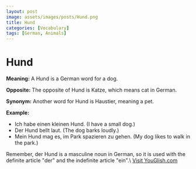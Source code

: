 ```yaml
---
layout: post
image: assets/images/posts/Hund.png
title: Hund
categories: [Vocabulary]
tags: [German, Animals]
---
```


# Hund

**Meaning:** A Hund is a German word for a dog.

**Opposite:** The opposite of Hund is Katze, which means cat in German.

**Synonym:** Another word for Hund is Haustier, meaning a pet.

**Example:** 

- Ich habe einen kleinen Hund. (I have a small dog.)
- Der Hund bellt laut. (The dog barks loudly.)
- Mein Hund mag es, im Park spazieren zu gehen. (My dog likes to walk in the park.)

Remember, der Hund is a masculine noun in German, so it is used with the definite article "der" and the indefinite article "ein".\ <a id="yg-widget-0" class="youglish-widget" data-query="Hund" data-lang="german" data-components="8412" data-auto-start="0" data-bkg-color="theme_light" data-title="How%20to%20pronounce%20Hund%20in%20German"  rel="nofollow" href="https://youglish.com">Visit YouGlish.com</a><script async src="https://youglish.com/public/emb/widget.js" charset="utf-8"></script>